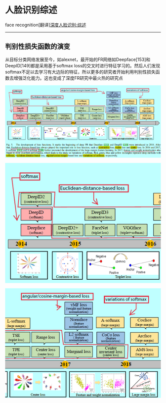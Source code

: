 # 人脸识别综述

face recognition\[翻译\][深度人脸识别:综述](<https://www.cnblogs.com/shouhuxianjian/p/9789243.html>)

---

## 判别性损失函数的演变

从目标分类网络发展至今，如alexnet，最开始的FR网络如Deepface[153]和DeepID[149]都是采用基于softmax loss的交叉时进行特征学习的。然后人们发现softmax不足以去学习有大边际的特征，所以更多的研究者开始利用判别性损失函数去增强泛化能力。这也变成了深度FR研究中最火热的研究点

![img](images/441382-20181015132056789-1383881467.png)

![img](images/441382-20181015132234420-1191161416.png)



![img](images/441382-20181015132259654-1569055826.png)























